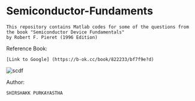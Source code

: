 # Semiconductor-Fundaments
    This repository contains Matlab codes for some of the questions from the book "Semiconductor Device Fundamentals" 
    by Robert F. Pieret (1996 Edition)



Reference Book:

    [Link to Google] (https://b-ok.cc/book/822233/bf7f9e?d)


![scdf](https://user-images.githubusercontent.com/32801148/105860650-cf177c00-6013-11eb-811e-dd45139267a4.jpeg)

Author:

    SHIRSHAKK PURKAYASTHA
